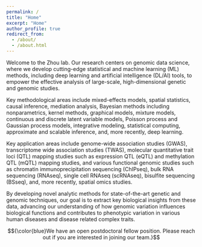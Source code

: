 ```yaml
---
permalink: /
title: "Home"
excerpt: "Home"
author_profile: true
redirect_from: 
  - /about/
  - /about.html
---
```


Welcome to the Zhou lab. Our research centers on genomic data science, where we develop cutting-edge statistical and machine learning (ML) methods, including deep learning and artificial intelligence (DL/AI) tools, to empower the effective analysis of large-scale, high-dimensional genetic and genomic studies.

Key methodological areas include mixed-effects models, spatial statistics, causal inference, mediation analysis, Bayesian methods including nonparametrics, kernel methods, graphical models, mixture models, continuous and discrete latent variable models, Poisson process and Gaussian process models, integrative modeling, statistical computing, approximate and scalable inference, and, more recently, deep learning.

Key application areas include genome-wide association studies (GWAS), transcriptome wide association studies (TWAS), molecular quantitative trait loci (QTL) mapping studies such as expression QTL (eQTL) and methylation QTL (mQTL) mapping studies, and various functional genomic studies such as chromatin immunoprecipitation sequencing (ChIPseq), bulk RNA sequencing (RNAseq), single cell RNAseq (scRNAseq), bisulfite sequencing (BSseq), and, more recently, spatial omics studies.

By developing novel analytic methods for state-of-the-art genetic and genomic techniques, our goal is to extract key biological insights from these data, advancing our understanding of how genomic variation influences biological functions and contributes to phenotypic variation in various human diseases and disease related complex traits. 

$${\color{blue}We have an open postdoctoral fellow position. Please reach out if you are interested in joining our team.}$$

